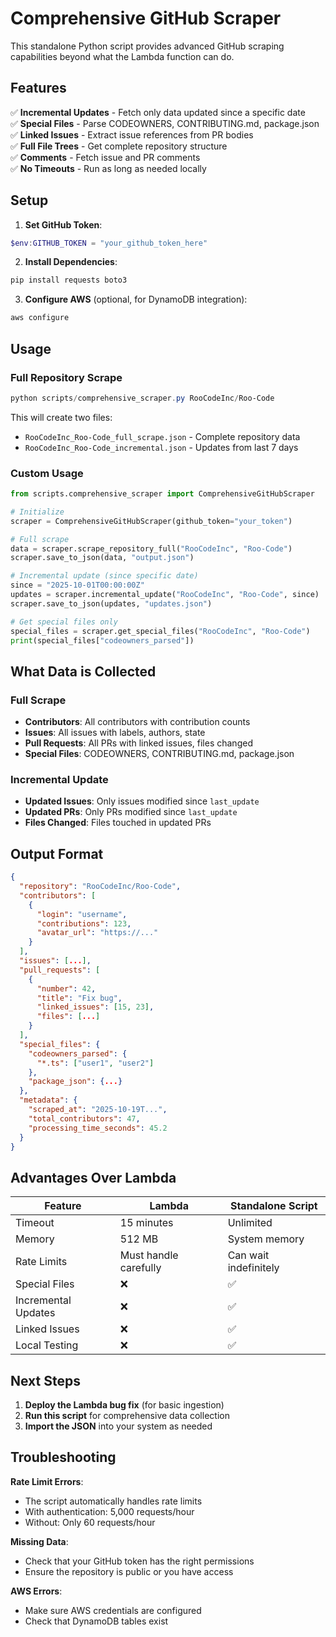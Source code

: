 # Comprehensive GitHub Scraper

This standalone Python script provides advanced GitHub scraping capabilities beyond what the Lambda function can do.

## Features

✅ **Incremental Updates** - Fetch only data updated since a specific date  
✅ **Special Files** - Parse CODEOWNERS, CONTRIBUTING.md, package.json  
✅ **Linked Issues** - Extract issue references from PR bodies  
✅ **Full File Trees** - Get complete repository structure  
✅ **Comments** - Fetch issue and PR comments  
✅ **No Timeouts** - Run as long as needed locally  

## Setup

1. **Set GitHub Token**:
```powershell
$env:GITHUB_TOKEN = "your_github_token_here"
```

2. **Install Dependencies**:
```powershell
pip install requests boto3
```

3. **Configure AWS** (optional, for DynamoDB integration):
```powershell
aws configure
```

## Usage

### Full Repository Scrape

```powershell
python scripts/comprehensive_scraper.py RooCodeInc/Roo-Code
```

This will create two files:
- `RooCodeInc_Roo-Code_full_scrape.json` - Complete repository data
- `RooCodeInc_Roo-Code_incremental.json` - Updates from last 7 days

### Custom Usage

```python
from scripts.comprehensive_scraper import ComprehensiveGitHubScraper

# Initialize
scraper = ComprehensiveGitHubScraper(github_token="your_token")

# Full scrape
data = scraper.scrape_repository_full("RooCodeInc", "Roo-Code")
scraper.save_to_json(data, "output.json")

# Incremental update (since specific date)
since = "2025-10-01T00:00:00Z"
updates = scraper.incremental_update("RooCodeInc", "Roo-Code", since)
scraper.save_to_json(updates, "updates.json")

# Get special files only
special_files = scraper.get_special_files("RooCodeInc", "Roo-Code")
print(special_files["codeowners_parsed"])
```

## What Data is Collected

### Full Scrape
- **Contributors**: All contributors with contribution counts
- **Issues**: All issues with labels, authors, state
- **Pull Requests**: All PRs with linked issues, files changed
- **Special Files**: CODEOWNERS, CONTRIBUTING.md, package.json

### Incremental Update
- **Updated Issues**: Only issues modified since `last_update`
- **Updated PRs**: Only PRs modified since `last_update`
- **Files Changed**: Files touched in updated PRs

## Output Format

```json
{
  "repository": "RooCodeInc/Roo-Code",
  "contributors": [
    {
      "login": "username",
      "contributions": 123,
      "avatar_url": "https://..."
    }
  ],
  "issues": [...],
  "pull_requests": [
    {
      "number": 42,
      "title": "Fix bug",
      "linked_issues": [15, 23],
      "files": [...]
    }
  ],
  "special_files": {
    "codeowners_parsed": {
      "*.ts": ["user1", "user2"]
    },
    "package_json": {...}
  },
  "metadata": {
    "scraped_at": "2025-10-19T...",
    "total_contributors": 47,
    "processing_time_seconds": 45.2
  }
}
```

## Advantages Over Lambda

| Feature | Lambda | Standalone Script |
|---------|--------|-------------------|
| Timeout | 15 minutes | Unlimited |
| Memory | 512 MB | System memory |
| Rate Limits | Must handle carefully | Can wait indefinitely |
| Special Files | ❌ | ✅ |
| Incremental Updates | ❌ | ✅ |
| Linked Issues | ❌ | ✅ |
| Local Testing | ❌ | ✅ |

## Next Steps

1. **Deploy the Lambda bug fix** (for basic ingestion)
2. **Run this script** for comprehensive data collection
3. **Import the JSON** into your system as needed

## Troubleshooting

**Rate Limit Errors**:
- The script automatically handles rate limits
- With authentication: 5,000 requests/hour
- Without: Only 60 requests/hour

**Missing Data**:
- Check that your GitHub token has the right permissions
- Ensure the repository is public or you have access

**AWS Errors**:
- Make sure AWS credentials are configured
- Check that DynamoDB tables exist
